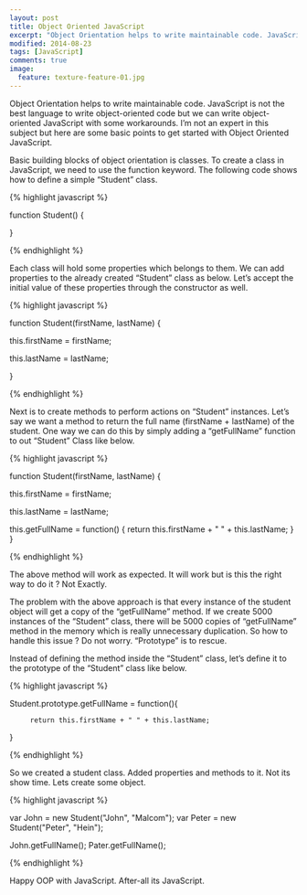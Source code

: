 ```yaml
---
layout: post
title: Object Oriented JavaScript
excerpt: "Object Orientation helps to write maintainable code. JavaScript is not the best language to write object-oriented code but we can write object-oriented JavaScript with some workarounds."
modified: 2014-08-23
tags: [JavaScript]
comments: true
image:
  feature: texture-feature-01.jpg
---
```

Object Orientation helps to write maintainable code. JavaScript is not the best language to write object-oriented code but we can write object-oriented JavaScript with some workarounds. I’m not an expert in this subject but here are some basic points to get started with Object Oriented JavaScript.

Basic building blocks of object orientation is classes. To create a class in JavaScript, we need to use the function keyword. The following code shows how to define a simple “Student” class.

{% highlight javascript %}

function Student() {

}

{% endhighlight %}

Each class will hold some properties which belongs to them. We can add properties to the already created “Student” class as below. Let’s accept the initial value of these properties through the constructor as well.

{% highlight javascript %}

function Student(firstName, lastName) {

this.firstName = firstName;

this.lastName = lastName;

}

{% endhighlight %}

Next is to create methods to perform actions on “Student” instances. Let’s say we want a method to return the full name (firstName + lastName) of the student. One way we can do this by simply adding a “getFullName” function to out “Student” Class like below.

{% highlight javascript %}

function Student(firstName, lastName) {

this.firstName = firstName;

this.lastName = lastName;

this.getFullName = function()
           {
               return this.firstName + " " + this.lastName;
           }
}

{% endhighlight %}

The above method will work as expected. It will work but is this the right way to do it ? Not Exactly.

The problem with the above approach is that every instance of the student object will get a copy of the “getFullName” method. If we create 5000 instances of the “Student” class, there will be 5000 copies of “getFullName” method in the  memory which is really unnecessary duplication. So how to handle this issue ? Do not worry. “Prototype”  is to rescue.

Instead of defining the method inside the “Student” class, let’s define it to the prototype of the “Student” class like below.

{% highlight javascript %}

Student.prototype.getFullName = function(){

         return this.firstName + " " + this.lastName;

}

{% endhighlight %}

So we created a student class. Added properties and methods to it. Not its show time. Lets create some object.

{% highlight javascript %}

var John = new Student("John", "Malcom");
var Peter = new Student("Peter", "Hein");

John.getFullName();
Pater.getFullName();

{% endhighlight %}

Happy OOP with JavaScript. After-all its JavaScript.
